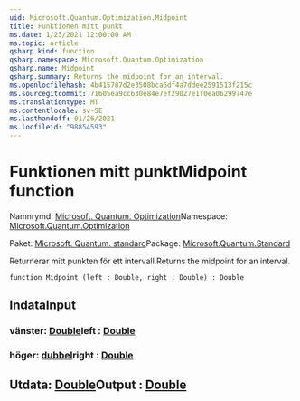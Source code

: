 ```yaml
---
uid: Microsoft.Quantum.Optimization.Midpoint
title: Funktionen mitt punkt
ms.date: 1/23/2021 12:00:00 AM
ms.topic: article
qsharp.kind: function
qsharp.namespace: Microsoft.Quantum.Optimization
qsharp.name: Midpoint
qsharp.summary: Returns the midpoint for an interval.
ms.openlocfilehash: 4b415787d2e3508bca6df4a7ddee2591513f215c
ms.sourcegitcommit: 71605ea9cc630e84e7ef29027e1f0ea06299747e
ms.translationtype: MT
ms.contentlocale: sv-SE
ms.lasthandoff: 01/26/2021
ms.locfileid: "98854593"
---
```

# <a name="midpoint-function"></a><span data-ttu-id="5c454-102">Funktionen mitt punkt</span><span class="sxs-lookup"><span data-stu-id="5c454-102">Midpoint function</span></span>

<span data-ttu-id="5c454-103">Namnrymd: [Microsoft. Quantum. Optimization](xref:Microsoft.Quantum.Optimization)</span><span class="sxs-lookup"><span data-stu-id="5c454-103">Namespace: [Microsoft.Quantum.Optimization](xref:Microsoft.Quantum.Optimization)</span></span>

<span data-ttu-id="5c454-104">Paket: [Microsoft. Quantum. standard](https://nuget.org/packages/Microsoft.Quantum.Standard)</span><span class="sxs-lookup"><span data-stu-id="5c454-104">Package: [Microsoft.Quantum.Standard](https://nuget.org/packages/Microsoft.Quantum.Standard)</span></span>


<span data-ttu-id="5c454-105">Returnerar mitt punkten för ett intervall.</span><span class="sxs-lookup"><span data-stu-id="5c454-105">Returns the midpoint for an interval.</span></span>

```qsharp
function Midpoint (left : Double, right : Double) : Double
```


## <a name="input"></a><span data-ttu-id="5c454-106">Indata</span><span class="sxs-lookup"><span data-stu-id="5c454-106">Input</span></span>

### <a name="left--double"></a><span data-ttu-id="5c454-107">vänster: [Double](xref:microsoft.quantum.lang-ref.double)</span><span class="sxs-lookup"><span data-stu-id="5c454-107">left : [Double](xref:microsoft.quantum.lang-ref.double)</span></span>




### <a name="right--double"></a><span data-ttu-id="5c454-108">höger: [dubbel](xref:microsoft.quantum.lang-ref.double)</span><span class="sxs-lookup"><span data-stu-id="5c454-108">right : [Double](xref:microsoft.quantum.lang-ref.double)</span></span>





## <a name="output--double"></a><span data-ttu-id="5c454-109">Utdata: [Double](xref:microsoft.quantum.lang-ref.double)</span><span class="sxs-lookup"><span data-stu-id="5c454-109">Output : [Double](xref:microsoft.quantum.lang-ref.double)</span></span>

